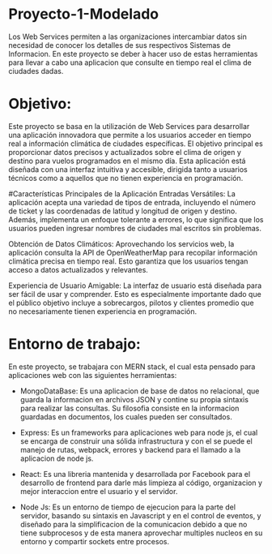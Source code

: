 # Proyecto-1-Modelado
Los Web Services permiten a las organizaciones intercambiar datos sin necesidad de conocer los detalles de sus respectivos Sistemas de Informacion.
En este proyecto se deber ́a hacer uso de estas herramientas para llevar a cabo una aplicacion que consulte en tiempo real el clima de ciudades dadas.

# Objetivo: 
Este proyecto se basa en la utilización de Web Services para desarrollar una aplicación innovadora que permite a los usuarios acceder en tiempo real a información climática de ciudades específicas. El objetivo principal es proporcionar datos precisos y actualizados sobre el clima de origen y destino para vuelos programados en el mismo día. Esta aplicación está diseñada con una interfaz intuitiva y accesible, dirigida tanto a usuarios técnicos como a aquellos que no tienen experiencia en programación.

#Características Principales de la Aplicación
Entradas Versátiles: La aplicación acepta una variedad de tipos de entrada, incluyendo el número de ticket y las coordenadas de latitud y longitud de origen y destino. Además, implementa un enfoque tolerante a errores, lo que significa que los usuarios pueden ingresar nombres de ciudades mal escritos sin problemas.

Obtención de Datos Climáticos: Aprovechando los servicios web, la aplicación consulta la API de OpenWeatherMap para recopilar información climática precisa en tiempo real. Esto garantiza que los usuarios tengan acceso a datos actualizados y relevantes.

Experiencia de Usuario Amigable: La interfaz de usuario está diseñada para ser fácil de usar y comprender. Esto es especialmente importante dado que el público objetivo incluye a sobrecargos, pilotos y clientes promedio que no necesariamente tienen experiencia en programación.

# Entorno de trabajo:

En este proyecto, se trabajara con MERN stack, el cual esta pensado para aplicaciones web con las siguientes herramientas:

- MongoDataBase: Es una aplicacion de base de datos no relacional, que guarda la informacion en archivos JSON y contine su propia sintaxis para realizar las consultas. Su filosofia consiste en la informacion guardadas en documentos, los cuales pueden ser consultados.

- Express: Es un frameworks para aplicaciones web para node js, el cual se encarga de construir una sólida infrastructura y con el se puede el manejo de rutas, webpack, errores y backend para el llamado a la aplicacion de node js. 

- React: Es una libreria mantenida y desarrollada por Facebook para el desarrollo de frontend para darle más limpieza al código, organizacion y mejor interaccion entre el usuario y el servidor.

- Node Js: Es un entorno de tiempo de ejecucion para la parte del servidor, basando su sintaxis en Javascript y en el control de eventos, y diseñado para la simplificacion de la comunicacion debido a que no tiene subprocesos y de esta manera aprovechar multiples nucleos en su entorno y compartir sockets entre procesos.
